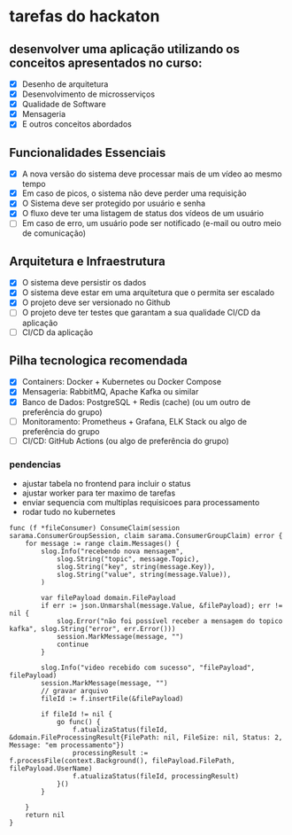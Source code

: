 # tarefas do hackaton

## desenvolver uma aplicação utilizando os conceitos apresentados no curso:

- [x] Desenho de arquitetura
- [x] Desenvolvimento de microsserviços
- [x] Qualidade de Software
- [x] Mensageria
- [x] E outros conceitos abordados

## Funcionalidades Essenciais

- [x] A nova versão do sistema deve processar mais de um vídeo ao mesmo tempo
- [x] Em caso de picos, o sistema não deve perder uma requisição
- [x] O Sistema deve ser protegido por usuário e senha
- [x] O fluxo deve ter uma listagem de status dos vídeos de um usuário
- [ ] Em caso de erro, um usuário pode ser notificado (e-mail ou outro meio de
comunicação)

## Arquitetura e Infraestrutura

- [x] O sistema deve persistir os dados
- [x] O sistema deve estar em uma arquitetura que o permita ser escalado
- [x] O projeto deve ser versionado no Github
- [ ] O projeto deve ter testes que garantam a sua qualidade CI/CD da aplicação
- [ ] CI/CD da aplicação

## Pilha tecnologica recomendada

- [x] Containers: Docker + Kubernetes ou Docker Compose
- [x] Mensageria: RabbitMQ, Apache Kafka ou similar
- [x] Banco de Dados: PostgreSQL + Redis (cache) (ou um outro de preferência do grupo)
- [ ] Monitoramento: Prometheus + Grafana, ELK Stack ou algo de preferência do grupo
- [ ] CI/CD: GitHub Actions (ou algo de preferência do grupo)

### pendencias
- ajustar tabela no frontend para incluir o status 
- ajustar worker para ter maximo de tarefas
- enviar sequencia com multiplas requisicoes para processamento
- rodar tudo no kubernetes



```
func (f *fileConsumer) ConsumeClaim(session sarama.ConsumerGroupSession, claim sarama.ConsumerGroupClaim) error {
	for message := range claim.Messages() {
		slog.Info("recebendo nova mensagem",
			slog.String("topic", message.Topic),
			slog.String("key", string(message.Key)),
			slog.String("value", string(message.Value)),
		)

		var filePayload domain.FilePayload
		if err := json.Unmarshal(message.Value, &filePayload); err != nil {
			slog.Error("não foi possível receber a mensagem do topico kafka", slog.String("error", err.Error()))
			session.MarkMessage(message, "")
			continue
		}

		slog.Info("video recebido com sucesso", "filePayload", filePayload)
		session.MarkMessage(message, "")
		// gravar arquivo
		fileId := f.insertFile(&filePayload)

		if fileId != nil {
			go func() {
				f.atualizaStatus(fileId, &domain.FileProcessingResult{FilePath: nil, FileSize: nil, Status: 2, Message: "em processamento"})
				processingResult := f.processFile(context.Background(), filePayload.FilePath, filePayload.UserName)
				f.atualizaStatus(fileId, processingResult)
			}()
		}

	}
	return nil
}
```
